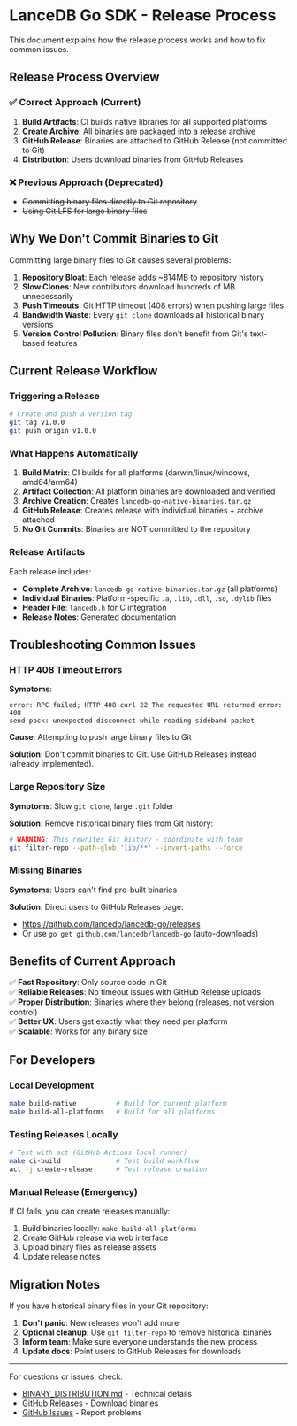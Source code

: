 # LanceDB Go SDK - Release Process

This document explains how the release process works and how to fix common issues.

## Release Process Overview

### ✅ Correct Approach (Current)

1. **Build Artifacts**: CI builds native libraries for all supported platforms
2. **Create Archive**: All binaries are packaged into a release archive
3. **GitHub Release**: Binaries are attached to GitHub Release (not committed to Git)
4. **Distribution**: Users download binaries from GitHub Releases

### ❌ Previous Approach (Deprecated)

- ~~Committing binary files directly to Git repository~~ 
- ~~Using Git LFS for large binary files~~

## Why We Don't Commit Binaries to Git

Committing large binary files to Git causes several problems:

1. **Repository Bloat**: Each release adds ~814MB to repository history
2. **Slow Clones**: New contributors download hundreds of MB unnecessarily  
3. **Push Timeouts**: Git HTTP timeout (408 errors) when pushing large files
4. **Bandwidth Waste**: Every `git clone` downloads all historical binary versions
5. **Version Control Pollution**: Binary files don't benefit from Git's text-based features

## Current Release Workflow

### Triggering a Release

```bash
# Create and push a version tag
git tag v1.0.0
git push origin v1.0.0
```

### What Happens Automatically

1. **Build Matrix**: CI builds for all platforms (darwin/linux/windows, amd64/arm64)
2. **Artifact Collection**: All platform binaries are downloaded and verified
3. **Archive Creation**: Creates `lancedb-go-native-binaries.tar.gz`
4. **GitHub Release**: Creates release with individual binaries + archive attached
5. **No Git Commits**: Binaries are NOT committed to the repository

### Release Artifacts

Each release includes:

- **Complete Archive**: `lancedb-go-native-binaries.tar.gz` (all platforms)
- **Individual Binaries**: Platform-specific `.a`, `.lib`, `.dll`, `.so`, `.dylib` files  
- **Header File**: `lancedb.h` for C integration
- **Release Notes**: Generated documentation

## Troubleshooting Common Issues

### HTTP 408 Timeout Errors

**Symptoms**: 
```
error: RPC failed; HTTP 408 curl 22 The requested URL returned error: 408
send-pack: unexpected disconnect while reading sideband packet
```

**Cause**: Attempting to push large binary files to Git

**Solution**: Don't commit binaries to Git. Use GitHub Releases instead (already implemented).

### Large Repository Size

**Symptoms**: Slow `git clone`, large `.git` folder

**Solution**: Remove historical binary files from Git history:
```bash
# WARNING: This rewrites Git history - coordinate with team
git filter-repo --path-glob 'lib/**' --invert-paths --force
```

### Missing Binaries

**Symptoms**: Users can't find pre-built binaries

**Solution**: Direct users to GitHub Releases page:
- https://github.com/lancedb/lancedb-go/releases
- Or use `go get github.com/lancedb/lancedb-go` (auto-downloads)

## Benefits of Current Approach

✅ **Fast Repository**: Only source code in Git  
✅ **Reliable Releases**: No timeout issues with GitHub Release uploads  
✅ **Proper Distribution**: Binaries where they belong (releases, not version control)  
✅ **Better UX**: Users get exactly what they need per platform  
✅ **Scalable**: Works for any binary size  

## For Developers

### Local Development
```bash
make build-native          # Build for current platform
make build-all-platforms   # Build for all platforms  
```

### Testing Releases Locally
```bash
# Test with act (GitHub Actions local runner)
make ci-build              # Test build workflow
act -j create-release      # Test release creation
```

### Manual Release (Emergency)
If CI fails, you can create releases manually:

1. Build binaries locally: `make build-all-platforms`
2. Create GitHub release via web interface
3. Upload binary files as release assets
4. Update release notes

## Migration Notes

If you have historical binary files in your Git repository:

1. **Don't panic**: New releases won't add more
2. **Optional cleanup**: Use `git filter-repo` to remove historical binaries  
3. **Inform team**: Make sure everyone understands the new process
4. **Update docs**: Point users to GitHub Releases for downloads

---

For questions or issues, check:
- [BINARY_DISTRIBUTION.md](BINARY_DISTRIBUTION.md) - Technical details
- [GitHub Releases](https://github.com/lancedb/lancedb-go/releases) - Download binaries
- [GitHub Issues](https://github.com/lancedb/lancedb-go/issues) - Report problems
